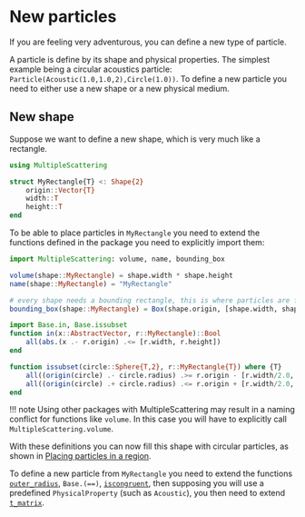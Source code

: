 # New particles

If you are feeling very adventurous, you can define a new type of particle.

A particle is define by its shape and physical properties. The simplest example being a circular acoustics particle: `Particle(Acoustic(1.0,1.0,2),Circle(1.0))`. To define a new particle you need to either use a new shape or a new physical medium.

## New shape
Suppose we want to define a new shape, which is very much like a rectangle.

```julia
using MultipleScattering

struct MyRectangle{T} <: Shape{2}
    origin::Vector{T}
    width::T
    height::T
end
```

To be able to place particles in `MyRectangle` you need to extend the functions defined in the package you need to explicitly import them:
```julia
import MultipleScattering: volume, name, bounding_box

volume(shape::MyRectangle) = shape.width * shape.height
name(shape::MyRectangle) = "MyRectangle"

# every shape needs a bounding rectangle, this is where particles are first placed.
bounding_box(shape::MyRectangle) = Box(shape.origin, [shape.width, shape.height])

import Base.in, Base.issubset
function in(x::AbstractVector, r::MyRectangle)::Bool
    all(abs.(x .- r.origin) .<= [r.width, r.height])
end

function issubset(circle::Sphere{T,2}, r::MyRectangle{T}) where {T}
    all((origin(circle) .- circle.radius) .>= r.origin - [r.width/2.0, r.height/2.0]) &&
    all((origin(circle) .+ circle.radius) .<= r.origin + [r.width/2.0, r.height/2.0])
end
```
!!! note
    Using other packages with MultipleScattering may result in a naming conflict for functions like `volume`. In this case you will have to explicitly call `MultipleScattering.volume`.

With these definitions you can now fill this shape with circular particles, as shown in [Placing particles in a region](@ref).

To define a new particle from `MyRectangle` you need to extend the functions [`outer_radius`](@ref), `Base.(==)`, [`iscongruent`](@ref), then supposing you will use a predefined `PhysicalProperty` (such as `Acoustic`), you then need to extend [`t_matrix`](@ref).
